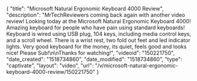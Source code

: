 {
    "title": "Microsoft Natural Ergonomic Keyboard 4000 Review",
    "description": "MrTechReviewers coming back again with another video review! Looking today at the Microsoft Natural Ergonomic Keyboard 4000! Amazing keyboard for people who have pain using standard keyboards! Keyboard is wired using USB plug, 104 keys, including media control keys, and a scroll wheel. There is a wrist rest, two fold out feet and led indicator lights. Very good keyboard for the money, its quiet, feels good and looks nice! Please Sub!\n\nThanks for watching!",
    "videoid": "150221750",
    "date_created": "1518734860",
    "date_modified": "1518734860",
    "type": "captivate",
    "layout": "video",
    "url": "\/v\/microsoft-natural-ergonomic-keyboard-4000-review\/150221750"
}
